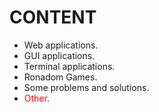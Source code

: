 # CONTENT
* Web applications.
* GUI applications.
* Terminal applications.
* Ronadom Games.
* Some problems and solutions.
* <div style="color: red;"> Other. </div>
